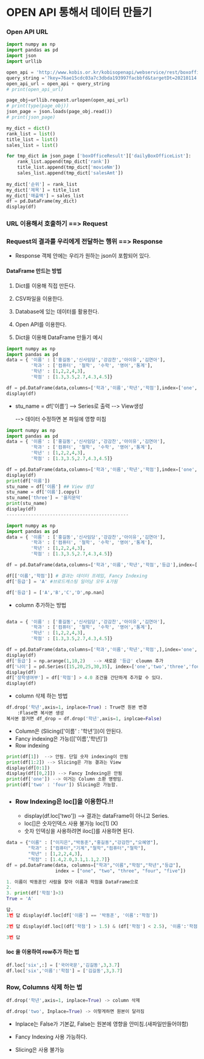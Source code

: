 # OPEN API 통해서 데이터 만들기

### Open API URL

```python
import numpy as np
import pandas as pd
import json
import urllib

open_api = 'http://www.kobis.or.kr/kobisopenapi/webservice/rest/boxoffice/searchDailyBoxOfficeList.json'
query_string ='?key=76ae15cdc03a7c3dbda193997facbbfd&targetDt=20210114'
open_api_url = open_api + query_string
# print(open_api_url)

page_obj=urllib.request.urlopen(open_api_url)
# print(type(page_obj))
json_page = json.loads(page_obj.read())
# print(json_page)

my_dict = dict()
rank_list = list()
title_list = list()
sales_list = list()

for tmp_dict in json_page ['boxOfficeResult']['dailyBoxOfficeList']:
    rank_list.append(tmp_dict['rank'])
    title_list.append(tmp_dict['movieNm'])
    sales_list.append(tmp_dict['salesAmt'])
          
my_dict['순위'] = rank_list        
my_dict['제목'] = title_list
my_dict['매출액'] = sales_list
df = pd.DataFrame(my_dict)
display(df)
```

### URL 이용해서 호출하기 ==> Request

### Request의 결과를 우리에게 전달하는 행위 ==> Response

- Response 객체 안에는 우리가 원하는 json이 포함되어 있다.

#### DataFrame 만드는 방법

1. Dict를 이용해 직접 만든다.
2. CSV파일을 이용한다.
3. Database에 있는 데이터를 활용한다.
4. Open API를 이용한다.

1. Dict을 이용해 DataFrame 만들기 예시

```python
import numpy as np
import pandas as pd
data = { '이름' : ['홍길동','신사임당','강감찬','아이유','김연아'],
         '학과' : ['컴퓨터', '철학', '수학', '영어','통계'],
         '학년' : [1,2,2,4,3],
         '학점' : [1.3,3.5,2.7,4.3,4.5]}

df = pd.DataFrame(data,columns=['학과','이름','학년','학점'],index=['one','two','three','four','five'])
display(df)
```

- stu_name = df['이름'] --> Series로 출력 --> View생성

  --> 데이터 수정하면 본 파일에 영향 미침

```python
import numpy as np
import pandas as pd
data = { '이름' : ['홍길동','신사임당','강감찬','아이유','김연아'],
         '학과' : ['컴퓨터', '철학', '수학', '영어','통계'],
         '학년' : [1,2,2,4,3],
         '학점' : [1.3,3.5,2.7,4.3,4.5]}

df = pd.DataFrame(data,columns=['학과','이름','학년','학점'],index=['one','two','three','four','five'])
display(df)
print(df['이름'])
stu_name = df['이름'] ## View 생성
stu_name = df['이름'].copy() 
stu_name['three'] = '을지문덕'
print(stu_name)
display(df)
---------------------------------------------

import numpy as np
import pandas as pd
data = { '이름' : ['홍길동','신사임당','강감찬','아이유','김연아'],
         '학과' : ['컴퓨터', '철학', '수학', '영어','통계'],
         '학년' : [1,2,2,4,3],
         '학점' : [1.3,3.5,2.7,4.3,4.5]}

df = pd.DataFrame(data,columns=['학과','이름','학년','학점','등급'],index=['one','two','three','four','five'])

df[['이름','학점']] # 결과는 데이터 프레임, Fancy Indexing
df['등급'] = 'A' #브로드캐스팅 일어남 모두 A가됨

df['등급'] = ['A','B','C','D',np.nan]
```

- column 추가하는 방법

```python

data = { '이름' : ['홍길동','신사임당','강감찬','아이유','김연아'],
         '학과' : ['컴퓨터', '철학', '수학', '영어','통계'],
         '학년' : [1,2,2,4,3],
         '학점' : [1.3,3.5,2.7,4.3,4.5]}

df = pd.DataFrame(data,columns=['학과','이름','학년','학점',],index='one','two','three','four','five'])
display(df)
df['등급'] = np.arange(1,10,2)   --> 새로운 '등급' cloumn 추가
df['나이'] = pd.Series([15,20,25,30,35], index=['one','two','three','four','five']) # Series에서는 index를 줘야한다.
display(df)
df['장학생여부'] = df['학점'] > 4.0 조건을 간단하게 추가할 수 있다.
display(df)
```

- column 삭제 하는 방법

```python
df.drop('학년',axis=1, inplace=True) : True면 원본 변경
    :Flase면 복사본 생성
복사본 쓸거면 df_drop = df.drop('학년',axis=1, inplcae=False)
```

- Column은 (Slicing(['이름' : '학년']))이 안된다.
- Fancy indexing은 가능([['이름','학년]'])
- Row indexing

```python
print(df[1])  --> 안됨. 단일 숫자 indexing이 안됨
print(df[1:2]) --> Slicing은 가능 결과는 View
display(df[0:1])
display(df[[0,2]]) --> Fancy Indexing은 안됨
print(df['one']) --> 이거는 Column 소환 명령임.
print(df['two' : 'four']) Slicing은 가능함.
```

- ### Row Indexing은 loc[]을 이용한다.!!

  - display(df.loc['two']) --> 결과는 dataFrame이 아니고 Series.
  - loc[]은 숫자인덱스 사용 불가능 loc[1] (X)
  - 숫자 인덱싱을 사용하려면 iloc[]를 사용하면 된다.

```python
data = {"이름" : ["이지은","박동훈","홍길동","강감찬","오혜영"],
        "학과" : ["컴퓨터","기계","철학","컴퓨터","철학"],
        "학년" : [1,2,2,4,3],
        "학점" : [1.4,2.0,3.1,1.1,2.7]}
df = pd.DataFrame(data, columns=["학과","이름","학점","학년","등급"],
                  index = ["one", "two", "three", "four", "five"])

1. 이름이 박동훈인 사람을 찾아 이름과 학점을 DataFrame으로
2.
3. print(df['학점']>3)
True = 'A'
```

```python
답.
1번 답 display(df.loc[df['이름'] == '박동훈', '이름':'학점'])

2번 답 display(df.loc[(df['학점'] > 1.5) & (df['학점'] < 2.5), '이름':'학점'])

3번 답

```

#### loc 을 이용하여 row추가 하는 법

```python
df.loc['six',:] = ['국어국문','김길동',3,3.7]
df.loc['six','이름':'학점'] = ['김길동',3,3.7]
```



### Row, Columns 삭제 하는 법

```python
df.drop('학년',axis=1, inplace=True) -> column 삭제

df.drop('two', Inplace=True) -> 이렇게하면 원본이 달라짐
```

- Inplace는 False가 기본값, False는 원본에 영향을 안미침.(새파일만들어야함)
- Fancy Indexing 사용 가능하다.

- Slicing은 사용 불가능